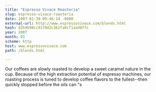 ```yaml
---
title: "Espresso Vivace Roasteria"
slug: espresso-vivace-roasteria
date: 2007-01-30 09:46:14 -0600
external-url: http://www.espressovivace.com/blends.html
hash: d2b4b98cc9379d2c362fa0cf1aad8f7c
year: 2007
month: 01
scheme: http
host: www.espressovivace.com
path: /blends.html

---
```


Our coffees are slowly roasted to develop a sweet caramel nature in the cup. Because of the high extraction potential of espresso machines, our roasting process is tuned to develop coffee flavors to the fullest--then quickly stopped before the oils can "s
